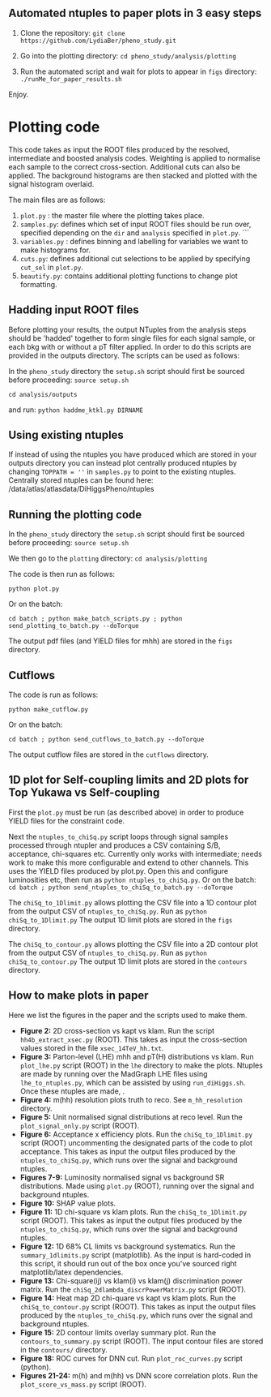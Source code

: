 ## Automated ntuples to paper plots in 3 easy steps

1. Clone the repository:
```git clone https://github.com/LydiaBer/pheno_study.git```

2. Go into the plotting directory:
```cd pheno_study/analysis/plotting```

3. Run the automated script and wait for plots to appear in ```figs``` directory:
```./runMe_for_paper_results.sh```

Enjoy.

# Plotting code

This code takes as input the ROOT files produced by the resolved, intermediate and boosted analysis codes. 
Weighting is applied to normalise each sample to the correct cross-section. Additional cuts can also be applied.
The background histograms are then stacked and plotted with the signal histogram overlaid. 

The main files are as follows: 
1) ```plot.py``` : the master file where the plotting takes place.
2) ```samples.py```: defines which set of input ROOT files should be run over, specified depending on the ```dir``` and ```analysis``` specified in ```plot.py```. ```
3) ```variables.py``` : defines binning and labelling for variables we want to make histograms for.
4) ```cuts.py```: defines additional cut selections to be applied by specifying ```cut_sel``` in ```plot.py```.
5) ```beautify.py```: contains additional plotting functions to change plot formatting. 

## Hadding input ROOT files

Before plotting your results, the output NTuples from the analysis steps should be 'hadded' together to form single files for each signal sample, or each bkg with or without a pT filter applied. In order to do this scripts are provided in the outputs directory. The scripts can be used as follows:

In the ```pheno_study``` directory the ```setup.sh``` script should first be sourced before proceeding:
```source setup.sh``` 

```cd analysis/outputs```

and run:
```python haddme_ktkl.py DIRNAME```

## Using existing ntuples

If instead of using the ntuples you have produced which are stored in your outputs directory you can instead plot centrally produced ntuples by changing ```TOPPATH = ''``` in ```samples.py``` to point to the existing ntuples. Centrally stored ntuples can be found here: /data/atlas/atlasdata/DiHiggsPheno/ntuples

## Running the plotting code

In the ```pheno_study``` directory the ```setup.sh``` script should first be sourced before proceeding:
```source setup.sh``` 

We then go to the ```plotting``` directory: 
```cd analysis/plotting```

The code is then run as follows: 

```python plot.py```

Or on the batch:

```cd batch ; python make_batch_scripts.py ; python send_plotting_to_batch.py --doTorque```

The output pdf files (and YIELD files for mhh) are stored in the ```figs``` directory.  

## Cutflows

The code is run as follows:

```python make_cutflow.py```

Or on the batch:

```cd batch ; python send_cutflows_to_batch.py --doTorque```

The output cutflow files are stored in the ```cutflows``` directory.  

## 1D plot for Self-coupling limits and 2D plots for Top Yukawa vs Self-coupling
First the ```plot.py``` must be run (as described above) in order to produce YIELD files for the constraint code. 

Next the `ntuples_to_chiSq.py` script loops through signal samples processed through ntupler and produces a CSV containing S/B, acceptance, chi-squares etc. Currently only works with intermediate; needs work to make this more configurable and extend to other channels. This uses the YIELD files produced by plot.py. Open this and configure luminosities etc, then run as
```python ntuples_to_chiSq.py```. Or on the batch:
```cd batch ; python send_ntuples_to_chiSq_to_batch.py --doTorque```

The `chiSq_to_1Dlimit.py` allows plotting the CSV file into a 1D contour plot from the output CSV of `ntuples_to_chiSq.py`. Run as
```python chiSq_to_1Dlimit.py``` 
The output 1D limit plots are stored in the ```figs``` directory.

The `chiSq_to_contour.py` allows plotting the CSV file into a 2D contour plot from the output CSV of `ntuples_to_chiSq.py`. Run as
```python chiSq_to_contour.py```
The output 1D limit plots are stored in the ```contours``` directory.

## How to make plots in paper

Here we list the figures in the paper and the scripts used to make them. 

* **Figure 2:** 2D cross-section vs kapt vs klam. Run the script `hh4b_extract_xsec.py` (ROOT). This takes as input the cross-section values stored in the file `xsec_14TeV_hh.txt`.
* **Figure 3:** Parton-level (LHE) mhh and pT(H) distributions vs klam. Run `plot_lhe.py` script (ROOT) in the `lhe` directory to make the plots. Ntuples are made by running over the MadGraph LHE files using `lhe_to_ntuples.py`, which can be assisted by using `run_diHiggs.sh`. Once these ntuples are made, .
* **Figure 4:** m(hh) resolution plots truth to reco. See `m_hh_resolution` directory.
* **Figure 5:** Unit normalised signal distributions at reco level. Run the `plot_signal_only.py` script (ROOT). 
* **Figure 6:** Acceptance x efficiency plots. Run the `chiSq_to_1Dlimit.py` script (ROOT) uncommenting the designated parts of the code to plot acceptance. This takes as input the output files produced by the `ntuples_to_chiSq.py`, which runs over the signal and background ntuples.
* **Figures 7-9:** Luminosity normalised signal vs background SR distributions. Made using `plot.py` (ROOT), running over the signal and background ntuples.
* **Figure 10:** SHAP value plots.
* **Figure 11:** 1D chi-square vs klam plots. Run the `chiSq_to_1Dlimit.py` script (ROOT). This takes as input the output files produced by the `ntuples_to_chiSq.py`, which runs over the signal and background ntuples. 
* **Figure 12:** 1D 68% CL limits vs background systematics. Run the `summary_1dlimits.py` script (matplotlib). As the input is hard-coded in this script, it should run out of the box once you've sourced right matplotlib/latex dependencies.
* **Figure 13:** Chi-square(ij) vs klam(i) vs klam(j) discrimination power matrix. Run the `chiSq_2dlambda_discrPowerMatrix.py` script (ROOT).
* **Figure 14:** Heat map 2D chi-quare vs kapt vs klam plots. Run the `chiSq_to_contour.py` script (ROOT). This takes as input the output files produced by the `ntuples_to_chiSq.py`, which runs over the signal and background ntuples. 
* **Figure 15:** 2D contour limits overlay summary plot. Run the `contours_to_summary.py` script (ROOT). The input contour files are stored in the `contours/` directory.
* **Figure 18:** ROC curves for DNN cut. Run `plot_roc_curves.py` script (python).
* **Figures 21-24:** m(h) and m(hh) vs DNN score correlation plots. Run the `plot_score_vs_mass.py` script (ROOT).

